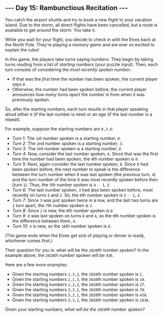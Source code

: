 ## \--- Day 15: Rambunctious Recitation ---

You catch the airport shuttle and try to book a new flight to your vacation island. Due to the storm, all direct flights have been cancelled, but a route is available to get around the storm. You take it.

While you wait for your flight, you decide to check in with the Elves back at the North Pole. They&#39;re playing a _memory game_ and are ever so excited to explain the rules!

In this game, the players take turns saying _numbers_. They begin by taking turns reading from a list of _starting numbers_ (your puzzle input). Then, each turn consists of considering the _most recently spoken number_:

- If that was the _first_ time the number has been spoken, the current player says _`0`_.
- Otherwise, the number had been spoken before; the current player announces _how many turns apart_ the number is from when it was previously spoken.

So, after the starting numbers, each turn results in that player speaking aloud either _`0`_ (if the last number is new) or an _age_ (if the last number is a repeat).

For example, suppose the starting numbers are `0,3,6`:

- _Turn 1_: The `1`st number spoken is a starting number, _`0`_.
- _Turn 2_: The `2`nd number spoken is a starting number, _`3`_.
- _Turn 3_: The `3`rd number spoken is a starting number, _`6`_.
- _Turn 4_: Now, consider the last number spoken, `6`. Since that was the first time the number had been spoken, the `4`th number spoken is _`0`_.
- _Turn 5_: Next, again consider the last number spoken, `0`. Since it _had_ been spoken before, the next number to speak is the difference between the turn number when it was last spoken (the previous turn, `4`) and the turn number of the time it was most recently spoken before then (turn `1`). Thus, the `5`th number spoken is `4 - 1`, _`3`_.
- _Turn 6_: The last number spoken, `3` had also been spoken before, most recently on turns `5` and `2`. So, the `6`th number spoken is `5 - 2`, _`3`_.
- _Turn 7_: Since `3` was just spoken twice in a row, and the last two turns are `1` turn apart, the `7`th number spoken is _`1`_.
- _Turn 8_: Since `1` is new, the `8`th number spoken is _`0`_.
- _Turn 9_: `0` was last spoken on turns `8` and `4`, so the `9`th number spoken is the difference between them, _`4`_.
- _Turn 10_: `4` is new, so the `10`th number spoken is _`0`_.

(The game ends when the Elves get sick of playing or dinner is ready, whichever comes first.)

Their question for you is: what will be the _`2020`th_ number spoken? In the example above, the `2020`th number spoken will be `436`.

Here are a few more examples:

- Given the starting numbers `1,3,2`, the `2020`th number spoken is `1`.
- Given the starting numbers `2,1,3`, the `2020`th number spoken is `10`.
- Given the starting numbers `1,2,3`, the `2020`th number spoken is `27`.
- Given the starting numbers `2,3,1`, the `2020`th number spoken is `78`.
- Given the starting numbers `3,2,1`, the `2020`th number spoken is `438`.
- Given the starting numbers `3,1,2`, the `2020`th number spoken is `1836`.

Given your starting numbers, _what will be the `2020`th number spoken?_
